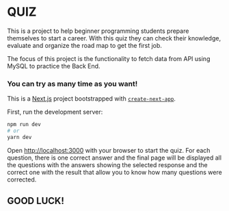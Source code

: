 # QUIZ


This is a project to help beginner programming students prepare themselves to start a career. With this quiz they can check their knowledge, evaluate and organize the road map to get the first job.

The focus of this project is the functionality to fetch data from API using MySQL to practice the Back End.
 
### You can try as many time as you want!


This is a [Next.js](https://nextjs.org/) project bootstrapped with [`create-next-app`](https://github.com/vercel/next.js/tree/canary/packages/create-next-app).


First, run the development server:

```bash
npm run dev
# or
yarn dev
```

Open [http://localhost:3000](http://localhost:3000) with your browser to start the quiz.
For each question, there is one correct answer and the final page will be displayed all the questions with the answers showing the selected response and the correct one with the result that allow you to know how many questions were corrected.


## GOOD LUCK!

<!-- You can start editing the page by modifying `pages/index.js`. The page auto-updates as you edit the file. -->

<!-- [API routes](https://nextjs.org/docs/api-routes/introduction) can be accessed on [http://localhost:3000/api/hello](http://localhost:3000/api/hello). This endpoint can be edited in `pages/api/hello.js`.

The `pages/api` directory is mapped to `/api/*`. Files in this directory are treated as [API routes](https://nextjs.org/docs/api-routes/introduction) instead of React pages. -->

<!-- ## Learn More

To learn more about Next.js, take a look at the following resources:

- [Next.js Documentation](https://nextjs.org/docs) - learn about Next.js features and API.
- [Learn Next.js](https://nextjs.org/learn) - an interactive Next.js tutorial.

You can check out [the Next.js GitHub repository](https://github.com/vercel/next.js/) - your feedback and contributions are welcome!

## Deploy on Vercel

The easiest way to deploy your Next.js app is to use the [Vercel Platform](https://vercel.com/new?utm_medium=default-template&filter=next.js&utm_source=create-next-app&utm_campaign=create-next-app-readme) from the creators of Next.js.

Check out our [Next.js deployment documentation](https://nextjs.org/docs/deployment) for more details. -->
